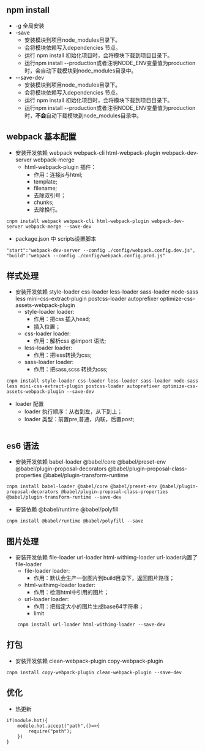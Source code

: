 ## npm install
- -g 全局安装
- -save
    - 安装模块到项目node_modules目录下。
    - 会将模块依赖写入dependencies 节点。
    - 运行 npm install 初始化项目时，会将模块下载到项目目录下。
    - 运行npm install --production或者注明NODE_ENV变量值为production时，会自动下载模块到node_modules目录中。
- --save-dev 
    - 安装模块到项目node_modules目录下。
    - 会将模块依赖写入dependencies 节点。
    - 运行 npm install 初始化项目时，会将模块下载到项目目录下。
    - 运行npm install --production或者注明NODE_ENV变量值为production时，**不会**自动下载模块到node_modules目录中。
## webpack 基本配置
- 安装开发依赖 webpack webpack-cli html-webpack-plugin webpack-dev-server webpack-merge
    - html-webpack-plugin 插件：
        - 作用：连接js与html;
        - template;
        - filename;
        - 去除双引号；
        - chunks;
        - 去除换行。
```
cnpm install webpack webpack-cli html-webpack-plugin webpack-dev-server webpack-merge --save-dev

```
- package.json 中 scripts设置脚本
```
"start":"webpack-dev-server --config ./config/webpack.config.dev.js",
"build":"webpack --config ./config/webpack.config.prod.js"
```
## 样式处理
- 安装开发依赖 style-loader css-loader less-loader sass-loader node-sass less mini-css-extract-plugin postcss-loader autoprefixer optimize-css-assets-webpack-plugin
    - style-loader loader:
        - 作用：把css 插入head;
        - 插入位置；
    - css-loader loader:
        - 作用：解析css @import 语法;
    - less-loader loader:
        - 作用：把less转换为css;
    - sass-loader loader:
        - 作用：把sass,scss 转换为css;
```
cnpm install style-loader css-loader less-loader sass-loader node-sass less mini-css-extract-plugin postcss-loader autoprefixer optimize-css-assets-webpack-plugin --save-dev
```
- loader 配置
    - loader 执行顺序：从右到左，从下到上；
    - loader 类型：前置pre,普通，内联，后置post;
```
```
## es6 语法
- 安装开发依赖 babel-loader @babel/core @babel/preset-env @babel/plugin-proposal-decorators @babel/plugin-proposal-class-properties @babel/plugin-transform-runtime
```
cnpm install babel-loader @babel/core @babel/preset-env @babel/plugin-proposal-decorators @babel/plugin-proposal-class-properties @babel/plugin-transform-runtime --save-dev
```
- 安装依赖 @babel/runtime @babel/polyfill
```
cnpm install @babel/runtime @babel/polyfill --save
```
## 图片处理
- 安装开发依赖 file-loader url-loader html-withimg-loader
url-loader内置了file-loader
    - file-loader loader:
        - 作用：默认会生产一张图片到build目录下，返回图片路径；
    - html-withimg-loader loader:
        - 作用：检测html中引用的图片；
    - url-loader loader:
        - 作用：把指定大小的图片生成base64字符串；
        - limit
```
    cnpm install url-loader html-withimg-loader --save-dev
```
## 打包
- 安装开发依赖 clean-webpack-plugin copy-webpack-plugin
```
cnpm install copy-webpack-plugin clean-webpack-plugin --save-dev
```
## 优化
- 热更新
```
if(module.hot){
    modele.hot.accept("path",()=>{
        require("path");
    })
}
```